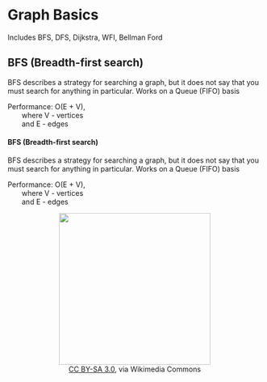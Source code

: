 # Graph Basics
Includes BFS, DFS, Dijkstra, WFI, Bellman Ford

## BFS (Breadth-first search)
<p>BFS describes a strategy for searching a graph, but it does not say that you must search for anything in particular. Works on a Queue (FIFO) basis</p>

<p>
Performance: O(E + V), <br>
&emsp;&emsp;where V - vertices <br>
&emsp;&emsp;and E - edges
</p>

#### BFS (Breadth-first search)
<p>BFS describes a strategy for searching a graph, but it does not say that you must search for anything in particular. Works on a Queue (FIFO) basis</p>

<p>
Performance: O(E + V), <br>
&emsp;&emsp;where V - vertices <br>
&emsp;&emsp;and E - edges
</p>

<p align="center">
    <img src="https://upload.wikimedia.org/wikipedia/commons/4/46/Animated_BFS.gif" style="width: 300px;" /><br>
    <a href="http://creativecommons.org/licenses/by-sa/3.0/">CC BY-SA 3.0</a>, via Wikimedia Commons</span>
</p>
